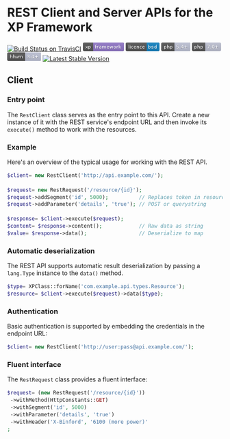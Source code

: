 REST Client and Server APIs for the XP Framework
========================================================================

[![Build Status on TravisCI](https://secure.travis-ci.org/xp-framework/rest.svg)](http://travis-ci.org/xp-framework/rest)
[![XP Framework Module](https://raw.githubusercontent.com/xp-framework/web/master/static/xp-framework-badge.png)](https://github.com/xp-framework/core)
[![BSD Licence](https://raw.githubusercontent.com/xp-framework/web/master/static/licence-bsd.png)](https://github.com/xp-framework/core/blob/master/LICENCE.md)
[![Required PHP 5.4+](https://raw.githubusercontent.com/xp-framework/web/master/static/php-5_4plus.png)](http://php.net/)
[![Supports PHP 7.0+](https://raw.githubusercontent.com/xp-framework/web/master/static/php-7_0plus.png)](http://php.net/)
[![Required HHVM 3.4+](https://raw.githubusercontent.com/xp-framework/web/master/static/hhvm-3_4plus.png)](http://hhvm.com/)
[![Latest Stable Version](https://poser.pugx.org/xp-framework/rest/version.png)](https://packagist.org/packages/xp-framework/rest)

Client
------

### Entry point

The `RestClient` class serves as the entry point to this API.
Create a new instance of it with the REST service's endpoint URL and
then invoke its `execute()` method to work with the resources.

### Example

Here's an overview of the typical usage for working with the REST API.

```php
$client= new RestClient('http://api.example.com/');

$request= new RestRequest('/resource/{id}');
$request->addSegment('id', 5000);          // Replaces token in resource
$request->addParameter('details', 'true'); // POST or querystring

$response= $client->execute($request);
$content= $response->content();            // Raw data as string
$value= $response->data();                 // Deserialize to map
```

### Automatic deserialization

The REST API supports automatic result deserialization by passing
a `lang.Type` instance to the `data()` method.

```php
$type= XPClass::forName('com.example.api.types.Resource');
$resource= $client->execute($request)->data($type);
```

### Authentication

Basic authentication is supported by embedding the credentials in the
endpoint URL:

```php
$client= new RestClient('http://user:pass@api.example.com/');
```

### Fluent interface

The `RestRequest` class provides a fluent interface:

```php
$request= (new RestRequest('/resource/{id}'))
 ->withMethod(HttpConstants::GET)
 ->withSegment('id', 5000)
 ->withParameter('details', 'true')
 ->withHeader('X-Binford', '6100 (more power)'
;
```
